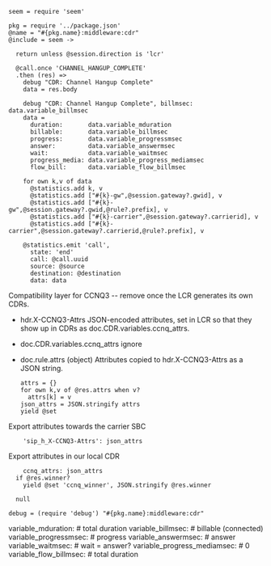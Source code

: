     seem = require 'seem'

    pkg = require '../package.json'
    @name = "#{pkg.name}:middleware:cdr"
    @include = seem ->

      return unless @session.direction is 'lcr'

      @call.once 'CHANNEL_HANGUP_COMPLETE'
      .then (res) =>
        debug "CDR: Channel Hangup Complete"
        data = res.body

        debug "CDR: Channel Hangup Complete", billmsec: data.variable_billmsec
        data =
          duration:       data.variable_mduration
          billable:       data.variable_billmsec
          progress:       data.variable_progressmsec
          answer:         data.variable_answermsec
          wait:           data.variable_waitmsec
          progress_media: data.variable_progress_mediamsec
          flow_bill:      data.variable_flow_billmsec

        for own k,v of data
          @statistics.add k, v
          @statistics.add ["#{k}-gw",@session.gateway?.gwid], v
          @statistics.add ["#{k}-gw",@session.gateway?.gwid,@rule?.prefix], v
          @statistics.add ["#{k}-carrier",@session.gateway?.carrierid], v
          @statistics.add ["#{k}-carrier",@session.gateway?.carrierid,@rule?.prefix], v

        @statistics.emit 'call',
          state: 'end'
          call: @call.uuid
          source: @source
          destination: @destination
          data: data

Compatibility layer for CCNQ3 -- remove once the LCR generates its own CDRs.

* hdr.X-CCNQ3-Attrs JSON-encoded attributes, set in LCR so that they show up in CDRs as doc.CDR.variables.ccnq_attrs.
* doc.CDR.variables.ccnq_attrs ignore
* doc.rule.attrs (object) Attributes copied to hdr.X-CCNQ3-Attrs as a JSON string.

      attrs = {}
      for own k,v of @res.attrs when v?
        attrs[k] = v
      json_attrs = JSON.stringify attrs
      yield @set

Export attributes towards the carrier SBC

        'sip_h_X-CCNQ3-Attrs': json_attrs

Export attributes in our local CDR

        ccnq_attrs: json_attrs
      if @res.winner?
        yield @set 'ccnq_winner', JSON.stringify @res.winner

      null

    debug = (require 'debug') "#{pkg.name}:middleware:cdr"

variable_mduration: # total duration
variable_billmsec: # billable (connected)
variable_progressmsec: # progress
variable_answermsec: # answer
variable_waitmsec: # wait = answer?
variable_progress_mediamsec: # 0
variable_flow_billmsec: # total duration
